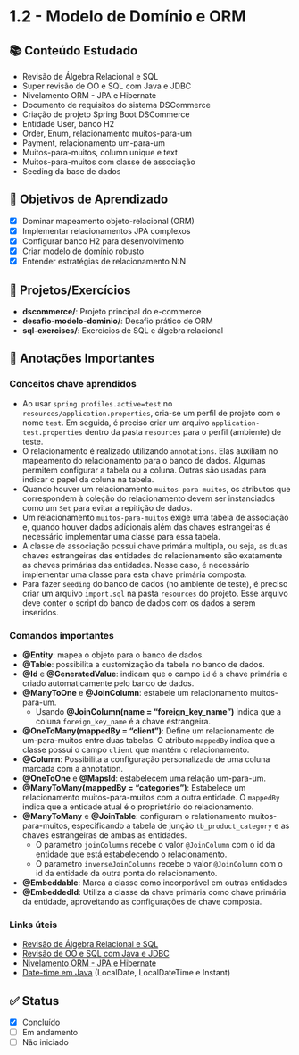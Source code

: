 # 1.2 - Modelo de Domínio e ORM

## 📚 Conteúdo Estudado
- Revisão de Álgebra Relacional e SQL
- Super revisão de OO e SQL com Java e JDBC
- Nivelamento ORM - JPA e Hibernate
- Documento de requisitos do sistema DSCommerce
- Criação de projeto Spring Boot DSCommerce
- Entidade User, banco H2
- Order, Enum, relacionamento muitos-para-um
- Payment, relacionamento um-para-um
- Muitos-para-muitos, column unique e text
- Muitos-para-muitos com classe de associação
- Seeding da base de dados

## 🎯 Objetivos de Aprendizado
- [x] Dominar mapeamento objeto-relacional (ORM)
- [x] Implementar relacionamentos JPA complexos
- [x] Configurar banco H2 para desenvolvimento
- [x] Criar modelo de domínio robusto
- [x] Entender estratégias de relacionamento N:N

## 🔧 Projetos/Exercícios
- **dscommerce/**: Projeto principal do e-commerce
- **desafio-modelo-dominio/**: Desafio prático de ORM
- **sql-exercises/**: Exercícios de SQL e álgebra relacional

## 📝 Anotações Importantes
### Conceitos chave aprendidos
- Ao usar `spring.profiles.active=test` no `resources/application.properties`, cria-se um perfil de projeto com o nome `test`. Em seguida, é preciso criar um arquivo `application-test.properties` dentro da pasta `resources` para o perfil (ambiente) de teste.
- O relacionamento é realizado utilizando `annotations`. Elas auxiliam no mapeamento do relacionamento para o banco de dados. Algumas permitem configurar a tabela ou a coluna. Outras são usadas para indicar o papel da coluna na tabela.
- Quando houver um relacionamento `muitos-para-muitos`, os atributos que correspondem à coleção do relacionamento devem ser instanciados como um `Set` para evitar a repitição de dados.
- Um relacionamento `muitos-para-muitos` exige uma tabela de associação e, quando houver dados adicionais além das chaves estrangeiras é necessário implementar uma classe para essa tabela.
- A classe de associação possui chave primária multipla, ou seja, as duas chaves estrangeiras das entidades do relacionamento são exatamente as chaves primárias das entidades. Nesse caso, é necessário implementar uma classe para esta chave primária composta.
- Para fazer `seeding` do banco de dados (no ambiente de teste), é preciso criar um arquivo `import.sql` na pasta `resources` do projeto. Esse arquivo deve conter o script do banco de dados com os dados a serem inseridos.

### Comandos importantes
- **@Entity**: mapea o objeto para o banco de dados.
- **@Table**: possibilita a customização da tabela no banco de dados.
- **@Id** e **@GeneratedValue**: indicam que o campo `id` é a chave primária e criado automaticamente pelo banco de dados.
- **@ManyToOne** e **@JoinColumn**: estabele um relacionamento muitos-para-um.
    - Usando **@JoinColumn(name = “foreign_key_name”)** indica que a coluna `foreign_key_name` é a chave estrangeira.
- **@OneToMany(mappedBy = “client”)**: Define um relacionamento de um-para-muitos entre duas tabelas. O atributo `mappedBy` indica que a classe possui o campo `client` que mantém o relacionamento.
- **@Column**: Possibilita a configuração personalizada de uma coluna marcada com a annotation.
- **@OneToOne** e **@MapsId**: estabelecem uma relação um-para-um.
- **@ManyToMany(mappedBy = “categories”)**: Estabelece um relacionamento muitos-para-muitos com a outra entidade. O `mappedBy` indica que a entidade atual é o proprietário do relacionamento.
- **@ManyToMany** e **@JoinTable**: configuram o relationamento muitos-para-muitos, especificando a tabela de junção `tb_product_category` e as chaves estrangeiras de ambas as entidades.
    - O parametro `joinColumns` recebe o valor `@JoinColumn` com o id da entidade que está estabelecendo o relacionamento.
    - O parametro `inverseJoinColumns` recebe o valor `@JoinColumn` com o id da entidade da outra ponta do relacionamento.
- **@Embeddable**: Marca a classe como incorporável em outras entidades
- **@EmbeddedId**: Utiliza a classe da chave primária como chave primária da entidade, aproveitando as configurações de chave composta.

### Links úteis
- [Revisão de Álgebra Relacional e SQL](https://www.youtube.com/watch?v=GHpE5xOxXXI)
- [Revisão de OO e SQL com Java e JDBC](https://www.youtube.com/watch?v=xC_yKw3MYX4)
- [Nivelamento ORM - JPA e Hibernate](https://www.youtube.com/watch?v=CAP1IPgeJkw)
- [Date-time em Java](https://www.youtube.com/watch?v=WnJUI-jMQGE) (LocalDate, LocalDateTime e Instant)


## ✅ Status
- [x] Concluído
- [ ] Em andamento
- [ ] Não iniciado
